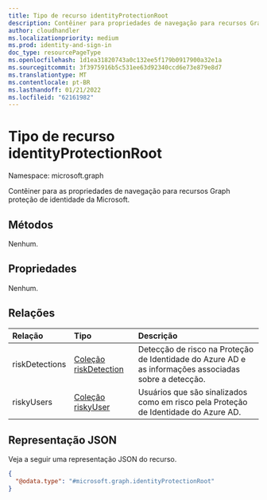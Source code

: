 ```yaml
---
title: Tipo de recurso identityProtectionRoot
description: Contêiner para propriedades de navegação para recursos Graph proteção de identidade da Microsoft.
author: cloudhandler
ms.localizationpriority: medium
ms.prod: identity-and-sign-in
doc_type: resourcePageType
ms.openlocfilehash: 1d1ea31820743a0c132ee5f179b0917900a32e1a
ms.sourcegitcommit: 3f3975916b5c531ee63d92340ccd6e73e879e8d7
ms.translationtype: MT
ms.contentlocale: pt-BR
ms.lasthandoff: 01/21/2022
ms.locfileid: "62161982"
---
```

# <a name="identityprotectionroot-resource-type"></a>Tipo de recurso identityProtectionRoot

Namespace: microsoft.graph

Contêiner para as propriedades de navegação para recursos Graph proteção de identidade da Microsoft.

## <a name="methods"></a>Métodos

Nenhum.

## <a name="properties"></a>Propriedades

Nenhum.

## <a name="relationships"></a>Relações
|Relação|Tipo|Descrição|
|:---|:---|:---|
|riskDetections|[Coleção riskDetection](../resources/riskdetection.md)| Detecção de risco na Proteção de Identidade do Azure AD e as informações associadas sobre a detecção.|
|riskyUsers|[Coleção riskyUser](../resources/riskyuser.md)|Usuários que são sinalizados como em risco pela Proteção de Identidade do Azure AD. |

## <a name="json-representation"></a>Representação JSON
Veja a seguir uma representação JSON do recurso.
<!-- {
  "blockType": "resource",
  "keyProperty": "id",
  "@odata.type": "microsoft.graph.identityProtectionRoot",
  "openType": false
}
-->
``` json
{
  "@odata.type": "#microsoft.graph.identityProtectionRoot"
}
```

